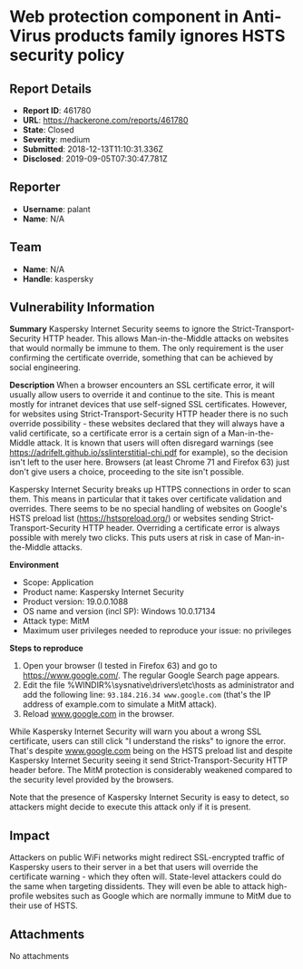 # Web protection component in Anti-Virus products family ignores HSTS security policy

## Report Details
- **Report ID**: 461780
- **URL**: https://hackerone.com/reports/461780
- **State**: Closed
- **Severity**: medium
- **Submitted**: 2018-12-13T11:10:31.336Z
- **Disclosed**: 2019-09-05T07:30:47.781Z

## Reporter
- **Username**: palant
- **Name**: N/A

## Team
- **Name**: N/A
- **Handle**: kaspersky

## Vulnerability Information
**Summary**
Kaspersky Internet Security seems to ignore the Strict-Transport-Security HTTP header. This allows Man-in-the-Middle attacks on websites that would normally be immune to them. The only requirement is the user confirming the certificate override, something that can be achieved by social engineering.

**Description**
When a browser encounters an SSL certificate error, it will usually allow users to override it and continue to the site. This is meant mostly for intranet devices that use self-signed SSL certificates. However, for websites using Strict-Transport-Security HTTP header there is no such override possibility - these websites declared that they will always have a valid certificate, so a certificate error is a certain sign of a Man-in-the-Middle attack. It is known that users will often disregard warnings (see <https://adrifelt.github.io/sslinterstitial-chi.pdf> for example), so the decision isn't left to the user here. Browsers (at least Chrome 71 and Firefox 63) just don't give users a choice, proceeding to the site isn't possible.

Kaspersky Internet Security breaks up HTTPS connections in order to scan them. This means in particular that it takes over certificate validation and overrides. There seems to be no special handling of websites on Google's HSTS preload list (<https://hstspreload.org/>) or websites sending Strict-Transport-Security HTTP header. Overriding a certificate error is always possible with merely two clicks. This puts users at risk in case of Man-in-the-Middle attacks.

**Environment**
- Scope: Application
- Product name: Kaspersky Internet Security
- Product version: 19.0.0.1088
- OS name and version (incl SP): Windows 10.0.17134
- Attack type: MitM
- Maximum user privileges needed to reproduce your issue: no privileges

**Steps to reproduce**
1. Open your browser (I tested in Firefox 63) and go to https://www.google.com/. The regular Google Search page appears.
2. Edit the file %WINDIR%\sysnative\drivers\etc\hosts as administrator and add the following line: `93.184.216.34 www.google.com` (that's the IP address of example.com to simulate a MitM attack).
3. Reload www.google.com in the browser.

While Kaspersky Internet Security will warn you about a wrong SSL certificate, users can still click "I understand the risks" to ignore the error. That's despite www.google.com being on the HSTS preload list and despite Kaspersky Internet Security seeing it send Strict-Transport-Security HTTP header before. The MitM protection is considerably weakened compared to the security level provided by the browsers.

Note that the presence of Kaspersky Internet Security is easy to detect, so attackers might decide to execute this attack only if it is present.

## Impact

Attackers on public WiFi networks might redirect SSL-encrypted traffic of Kaspersky users to their server in a bet that users will override the certificate warning - which they often will. State-level attackers could do the same when targeting dissidents. They will even be able to attack high-profile websites such as Google which are normally immune to MitM due to their use of HSTS.

## Attachments
No attachments
